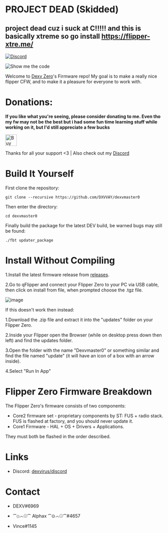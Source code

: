# PROJECT DEAD (Skidded) 
## project dead cuz i suck at C!!!!! and this is basically xtreme so go install https://flipper-xtre.me/

[![Discord](https://img.shields.io/discord/975068703559409685?label=&logo=discord&logoColor=ffffff&color=7389D8&labelColor=6A7EC2)](https://discord.gg/sxrHZbUP6B)

![Show me the code](https://user-images.githubusercontent.com/89728480/209841676-33fb8152-d2ea-4039-a847-c03d1037fa3d.png)

Welcome to [Dexv Zero](https://discord.gg/dexvirus)'s Firmware repo!
My goal is to make a really nice flipper CFW, and to make it a pleasure for everyone to work with.

# Donations: 
**If you like what you're seeing, please consider donating to me. Even tho my fw may not be the best but i had some fun time learning stuff while working on it, but I'd still appreciate a few bucks**

<a href='https://ko-fi.com/N4N7I2HJC' target='_blank'><img height='36' style='border:0px;height:36px;' src='https://storage.ko-fi.com/cdn/brandasset/kofi_button_dark.png' border='0' alt='Buy Me a Coff at ko-fi.com' /></a>

Thanks for all your support <3 | Also check out my [Discord](https://discord.gg/sxrHZbUP6B)

# Build It Yourself

First clone the repository: 
```shell
git clone --recursive https://github.com/DXVVAY/dexvmaster0
```
Then enter the directory:
```shell
cd dexvmaster0
```
Finally build the package for the latest DEV build, be warned bugs may still be found:
```shell
./fbt updater_package
```

# Install Without Compiling

1.Install the latest firmware release from [releases](https://github.com/DXVVAY/Dexvmaster0/releases).

2.Go to qFlipper and connect your Flipper Zero to your PC via USB cable, then click on install from file, when prompted choose the .tgz file.

![image](https://user-images.githubusercontent.com/89728480/209699196-d8eedef0-6fe8-4c80-b151-b52847876466.png)

If this doesn't work then instead:

1.Download the .zip file and extract it into the "updates" folder on your Flipper Zero.

2.Inside your Flipper open the Browser (while on desktop press down then left) and find the updates folder.

3.Open the folder with the name "Dexvmaster0" or something similar and find the file named "update" (it will have an icon of a box with an arrow inside).

4.Select "Run In App"

# Flipper Zero Firmware Breakdown

The Flipper Zero's firmware consists of two components:

- Core2 firmware set - proprietary components by ST: FUS + radio stack. FUS is flashed at factory, and you should never update it.
- Core1 Firmware - HAL + OS + Drivers + Applications.

They must both be flashed in the order described.

# Links

* Discord: [dexvirus/discord](https://discord.gg/sxrHZbUP6B)

# Contact

* DEXV#6969

* ⁀⊙෴☉⁀  Alphax  ⁀⊙෴☉⁀#4657

* Vince#1145


<!-- The machine is now active. Recovery protocol initiated. Please stand by! -->
